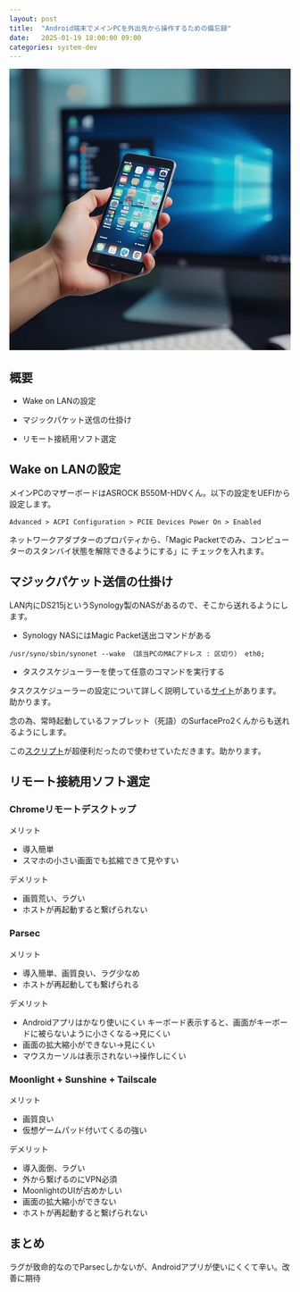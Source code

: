 ```yaml
---
layout: post
title:  "Android端末でメインPCを外出先から操作するための備忘録"
date:   2025-01-19 18:00:00 09:00
categories: system-dev
---
```


![eyecatch](/assets/img/20250120eyecatch.webp)

## 概要

- Wake on LANの設定

- マジックパケット送信の仕掛け

- リモート接続用ソフト選定

## Wake on LANの設定

メインPCのマザーボードはASROCK B550M-HDVくん。以下の設定をUEFIから設定します。

```
Advanced > ACPI Configuration > PCIE Devices Power On > Enabled 
```

ネットワークアダプターのプロパティから、「Magic Packetでのみ、コンピューターのスタンバイ状態を解除できるようにする」に
チェックを入れます。

## マジックパケット送信の仕掛け

LAN内にDS215jというSynology製のNASがあるので、そこから送れるようにします。

- Synology NASにはMagic Packet送出コマンドがある

```
/usr/syno/sbin/synonet --wake （該当PCのMACアドレス : 区切り） eth0;
```

- タスクスケジューラーを使って任意のコマンドを実行する

タスクスケジューラーの設定について詳しく説明している[サイト](http://rikuntyudady.fc2.net/blog-entry-1375.html)があります。
助かります。

念の為、常時起動しているファブレット（死語）のSurfacePro2くんからも送れるようにします。

この[スクリプト](https://poga.jp/?p=182)が超便利だったので使わせていただきます。助かります。

## リモート接続用ソフト選定

### Chromeリモートデスクトップ
メリット
- 導入簡単
- スマホの小さい画面でも拡縮できて見やすい

デメリット
- 画質荒い、ラグい
- ホストが再起動すると繋げられない

### Parsec
メリット
- 導入簡単、画質良い、ラグ少なめ
- ホストが再起動しても繋げられる

デメリット
- Androidアプリはかなり使いにくい
キーボード表示すると、画面がキーボードに被らないように小さくなる→見にくい
- 画面の拡大縮小ができない→見にくい
- マウスカーソルは表示されない→操作しにくい

### Moonlight + Sunshine + Tailscale
メリット
- 画質良い
- 仮想ゲームパッド付いてくるの強い

デメリット
- 導入面倒、ラグい
- 外から繋げるのにVPN必須
- MoonlightのUIが古めかしい
- 画面の拡大縮小ができない
- ホストが再起動すると繋げられない

## まとめ

ラグが致命的なのでParsecしかないが、Androidアプリが使いにくくて辛い。改善に期待


